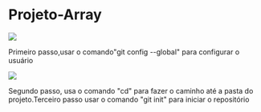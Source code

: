 # Projeto-Array
<img src="https://github.com/user-attachments/assets/1cfe6428-f779-443b-aa90-81546c44c62f">
<p>Primeiro passo,usar o comando"git config --global" para configurar o usuário</p>
<img src="https://github.com/user-attachments/assets/0eff2440-b655-4f67-959e-be716037dfbf">
<p>Segundo passo, usa o comando "cd" para fazer o caminho até a pasta do projeto.Terceiro passo usar o comando "git init" para iniciar o repositório </p>
<img src="">
